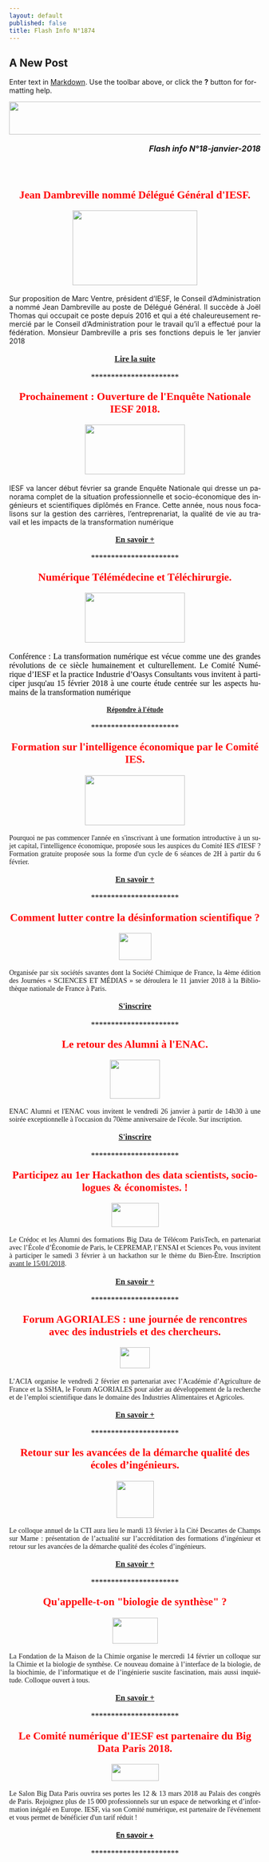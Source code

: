 ```yaml
---
layout: default
published: false
title: Flash Info N°1874
---
```

## A New Post

Enter text in [Markdown](http://daringfireball.net/projects/markdown/). Use the toolbar above, or click the **?** button for formatting help.


<BODY LANG="fr-FR" LINK="#0000ff" DIR="LTR">
<P ALIGN=CENTER STYLE="margin-bottom: 0.19in"><IMG SRC="Flash_info_N_1874w_html_348088e.jpg" NAME="Image 20" ALIGN=BOTTOM WIDTH=680 HEIGHT=66 BORDER=0></P>
<P ALIGN=RIGHT STYLE="margin-bottom: 0.19in"><FONT SIZE=3><I><B>Flash
info N°18-janvier-2018</B></I></FONT></P>
<P ALIGN=CENTER STYLE="margin-bottom: 0.19in"><BR><BR>
</P>
<P ALIGN=CENTER STYLE="margin-bottom: 0.19in"><FONT COLOR="#ff0000"><FONT FACE="Engravers MT, serif"><FONT SIZE=4 STYLE="font-size: 16pt"><B>Jean
Dambreville nommé Délégué Général d'IESF.</B></FONT></FONT></FONT></P>
<P ALIGN=CENTER STYLE="margin-bottom: 0.19in"><IMG SRC="Flash_info_N_1874w_html_b73ead27.png" NAME="Image 38" ALIGN=BOTTOM WIDTH=250 HEIGHT=150 BORDER=0></P>
<P ALIGN=JUSTIFY STYLE="margin-bottom: 0.19in">Sur proposition de
Marc Ventre, président d’IESF, le Conseil d’Administration a
nommé Jean Dambreville au poste de Délégué Général. Il succède
à Joël Thomas qui occupait ce poste depuis 2016 et qui a été
chaleureusement remercié par le Conseil d’Administration pour le
travail qu’il a effectué pour la fédération. Monsieur
Dambreville a pris ses fonctions depuis le 1er janvier 2018</P>
<P ALIGN=CENTER STYLE="margin-bottom: 0.19in"><A HREF="http://home.iesf.fr/offres/gestion/actus_752_32829-1766/jean-dambreville-nouveau-delegue-general-d-iesf.html"><FONT FACE="Calibri, serif"><FONT SIZE=3><B>Lire
la suite</B></FONT></FONT></A></P>
<P ALIGN=CENTER STYLE="margin-bottom: 0.19in"><FONT COLOR="#000000"><FONT FACE="Calibri, serif"><FONT SIZE=3>**********************</FONT></FONT></FONT></P>
<P ALIGN=CENTER STYLE="margin-bottom: 0.19in"><FONT COLOR="#ff0000"><FONT FACE="Engravers MT, serif"><FONT SIZE=4 STYLE="font-size: 16pt"><B>Prochainement
: Ouverture de l'Enquête Nationale IESF 2018.</B></FONT></FONT></FONT></P>
<P ALIGN=CENTER STYLE="margin-bottom: 0.19in"><IMG SRC="Flash_info_N_1874w_html_81155383.jpg" NAME="Image 35" ALIGN=BOTTOM WIDTH=200 HEIGHT=100 BORDER=0></P>
<P ALIGN=JUSTIFY STYLE="margin-bottom: 0.19in">IESF va lancer début
février sa grande Enquête Nationale qui dresse un panorama complet
de la situation professionnelle et socio-économique des ingénieurs
et scientifiques diplômés en France. Cette année, nous nous
focalisons sur la gestion des carrières, l’entreprenariat, la
qualité de vie au travail et les impacts de la transformation
numérique</P>
<P ALIGN=CENTER STYLE="margin-bottom: 0.19in"><A HREF="http://home.iesf.fr/offres/gestion/actus_752_32652-1766/lancement-enquete-2018.html"><FONT FACE="Calibri, serif"><FONT SIZE=3><B>En
savoir +</B></FONT></FONT></A></P>
<P ALIGN=CENTER STYLE="margin-bottom: 0.19in"><FONT COLOR="#000000"><FONT FACE="Calibri, serif"><FONT SIZE=3>**********************</FONT></FONT></FONT></P>
<P ALIGN=CENTER STYLE="margin-bottom: 0.19in"><FONT COLOR="#ff0000"><FONT FACE="Engravers MT, serif"><FONT SIZE=4 STYLE="font-size: 16pt"><B>Numérique
Télémédecine et Téléchirurgie.</B></FONT></FONT></FONT></P>
<P ALIGN=CENTER STYLE="margin-bottom: 0.19in"><IMG SRC="Flash_info_N_1874w_html_29a97f84.png" NAME="Image 33" ALIGN=BOTTOM WIDTH=200 HEIGHT=100 BORDER=0></P>
<P ALIGN=JUSTIFY STYLE="margin-bottom: 0.19in"><FONT COLOR="#000000"><FONT FACE="Calibri, serif"><FONT SIZE=3>Conférence&nbsp;:
La transformation numérique est vécue comme une des grandes
révolutions de ce siècle humainement et culturellement. Le Comité
Numérique d’IESF et la practice Industrie d’Oasys Consultants
vous invitent à participer jusqu'au 15 février 2018 à une courte
étude centrée sur les aspects humains de la transformation
numérique</FONT></FONT></FONT></P>
<P ALIGN=CENTER STYLE="margin-bottom: 0.19in"><A HREF="http://home.iesf.fr/offres/gestion/actus_752_32745-1766/oasys-consultants-questionnaire-sur-les-ingenieurs.html"><FONT FACE="Calibri, serif"><B>Répondre
à l'étude</B></FONT></A></P>
<P ALIGN=CENTER STYLE="margin-bottom: 0.19in"><FONT COLOR="#000000"><FONT FACE="Calibri, serif"><FONT SIZE=3>**********************</FONT></FONT></FONT></P>
<P ALIGN=CENTER STYLE="margin-bottom: 0.19in"><FONT COLOR="#ff0000"><FONT FACE="Engravers MT, serif"><FONT SIZE=4 STYLE="font-size: 16pt"><B>Formation
sur l'intelligence économique par le Comité IES.</B></FONT></FONT></FONT></P>
<P ALIGN=CENTER STYLE="margin-bottom: 0.19in"><IMG SRC="Flash_info_N_1874w_html_7c6cb039.png" NAME="Image 32" ALIGN=BOTTOM WIDTH=200 HEIGHT=100 BORDER=0></P>
<P ALIGN=JUSTIFY STYLE="margin-bottom: 0.19in"><FONT FACE="Calibri, serif">Pourquoi
ne pas commencer l'année en s'inscrivant à une formation
introductive à un sujet capital, l'intelligence économique,
proposée sous les auspices du Comité IES d'IESF ? Formation
gratuite proposée&nbsp;sous la forme d'un cycle de 6 séances de 2H
à partir du 6 février.</FONT></P>
<P ALIGN=CENTER STYLE="margin-bottom: 0.19in"><A HREF="http://home.iesf.fr/offres/gestion/events_752_40123_non-1/formation-du-comite-ies.html"><FONT FACE="Calibri, serif"><FONT SIZE=3><B>En
savoir +</B></FONT></FONT></A></P>
<P ALIGN=CENTER STYLE="margin-bottom: 0.19in"><FONT COLOR="#000000"><FONT FACE="Calibri, serif"><FONT SIZE=3>**********************</FONT></FONT></FONT></P>
<P ALIGN=CENTER STYLE="margin-bottom: 0.19in"><FONT COLOR="#ff0000"><FONT FACE="Engravers MT, serif"><FONT SIZE=4 STYLE="font-size: 16pt"><B>Comment
lutter contre la désinformation scientifique ?</B></FONT></FONT></FONT></P>
<P ALIGN=CENTER STYLE="margin-bottom: 0.19in"><IMG SRC="Flash_info_N_1874w_html_d7bb20e1.png" NAME="Image 30" ALIGN=BOTTOM WIDTH=65 HEIGHT=54 BORDER=0></P>
<P ALIGN=JUSTIFY STYLE="margin-bottom: 0.19in"><FONT FACE="Calibri, serif">Organisée
par six sociétés savantes dont la Société Chimique de France, la
4ème édition des Journées « SCIENCES ET MÉDIAS » se déroulera
le 11 janvier 2018 à la Bibliothèque nationale de France à Paris.</FONT></P>
<P ALIGN=CENTER STYLE="margin-bottom: 0.19in"><A HREF="http://home.iesf.fr/offres/gestion/events_752_39815_non-1/4eme-journee-sciences-et-medias.html"><FONT FACE="Calibri, serif"><FONT SIZE=3><B>S'inscrire</B></FONT></FONT></A></P>
<P ALIGN=CENTER STYLE="margin-bottom: 0.19in"><FONT COLOR="#000000"><FONT FACE="Calibri, serif"><FONT SIZE=3>**********************</FONT></FONT></FONT></P>
<P ALIGN=CENTER STYLE="margin-bottom: 0.19in"><FONT COLOR="#ff0000"><FONT FACE="Engravers MT, serif"><FONT SIZE=4 STYLE="font-size: 16pt"><B>Le
retour des Alumni à l'ENAC.</B></FONT></FONT></FONT></P>
<P ALIGN=CENTER STYLE="margin-bottom: 0.19in"><IMG SRC="Flash_info_N_1874w_html_c26a6a26.png" NAME="Image 29" ALIGN=BOTTOM WIDTH=100 HEIGHT=78 BORDER=0></P>
<P ALIGN=JUSTIFY STYLE="margin-bottom: 0.19in"><FONT FACE="Calibri, serif">ENAC
Alumni et l'ENAC vous invitent le vendredi 26 janvier à partir de
14h30 à une soirée exceptionnelle à l'occasion du 70ème
anniversaire de l'école. Sur inscription.</FONT></P>
<P ALIGN=CENTER STYLE="margin-bottom: 0.19in"><A HREF="http://home.iesf.fr/offres/gestion/events_752_40145_non-1/70eme-anniversaire-de-l-enac.html"><FONT FACE="Calibri, serif"><FONT SIZE=3><B>S'inscrire</B></FONT></FONT></A></P>
<P ALIGN=CENTER STYLE="margin-bottom: 0.19in"><FONT COLOR="#000000"><FONT FACE="Calibri, serif"><FONT SIZE=3>**********************</FONT></FONT></FONT></P>
<P ALIGN=CENTER STYLE="margin-bottom: 0.19in"><FONT COLOR="#ff0000"><FONT FACE="Engravers MT, serif"><FONT SIZE=4 STYLE="font-size: 16pt"><B>Participez
au 1er Hackathon des&nbsp;data scientists, sociologues &amp;
économistes. !</B></FONT></FONT></FONT></P>
<P ALIGN=CENTER STYLE="margin-bottom: 0.19in"><IMG SRC="Flash_info_N_1874w_html_7b8a91ed.jpg" NAME="Image 28" ALIGN=BOTTOM WIDTH=95 HEIGHT=48 BORDER=0></P>
<P ALIGN=JUSTIFY STYLE="margin-bottom: 0.19in"><FONT FACE="Calibri, serif">Le
Crédoc et les Alumni des formations Big Data de Télécom ParisTech,
en partenariat avec l’École d’Économie de Paris, le CEPREMAP,
l’ENSAI et Sciences Po, vous invitent à participer le samedi 3
février à un hackathon sur le thème du Bien-Être. Inscription
</FONT><FONT FACE="Calibri, serif"><U>avant le 15/01/2018</U></FONT><FONT FACE="Calibri, serif">.</FONT></P>
<P ALIGN=CENTER STYLE="margin-bottom: 0.19in"><A HREF="http://home.iesf.fr/offres/gestion/events_752_40129_non-1/hackathon-du-bien-etre.html"><FONT FACE="Calibri, serif"><FONT SIZE=3><B>En
savoir +</B></FONT></FONT></A></P>
<P ALIGN=CENTER STYLE="margin-bottom: 0.19in"><FONT COLOR="#000000"><FONT FACE="Calibri, serif"><FONT SIZE=3>**********************</FONT></FONT></FONT></P>
<P ALIGN=CENTER STYLE="margin-bottom: 0.19in"><FONT COLOR="#ff0000"><FONT FACE="Engravers MT, serif"><FONT SIZE=4 STYLE="font-size: 16pt"><B>Forum
AGORIALES&nbsp;: une journée de rencontres avec&nbsp;des industriels
et des chercheurs.</B></FONT></FONT></FONT></P>
<P ALIGN=CENTER STYLE="margin-bottom: 0.19in"><IMG SRC="Flash_info_N_1874w_html_ffc60753.jpg" NAME="Image 27" ALIGN=BOTTOM WIDTH=60 HEIGHT=42 BORDER=0></P>
<P ALIGN=JUSTIFY STYLE="margin-bottom: 0.19in"><FONT FACE="Calibri, serif">L’ACIA&nbsp;organise
le vendredi 2 février en partenariat avec l’Académie
d’Agriculture de France et la SSHA, le Forum AGORIALES pour aider
au développement de la recherche et de l’emploi scientifique dans
le domaine des Industries Alimentaires et Agricoles.</FONT></P>
<P ALIGN=CENTER STYLE="margin-bottom: 0.19in"><A HREF="http://home.iesf.fr/offres/gestion/events_752_40009_non-1/forum-agoriales-2017.html"><FONT FACE="Calibri, serif"><FONT SIZE=3><B>En
savoir +</B></FONT></FONT></A></P>
<P ALIGN=CENTER STYLE="margin-bottom: 0.19in"><FONT COLOR="#000000"><FONT FACE="Calibri, serif"><FONT SIZE=3>**********************</FONT></FONT></FONT></P>
<P ALIGN=CENTER STYLE="margin-bottom: 0.19in"><FONT COLOR="#ff0000"><FONT FACE="Engravers MT, serif"><FONT SIZE=4 STYLE="font-size: 16pt"><B>Retour
sur les avancées de la démarche qualité des écoles d’ingénieurs.</B></FONT></FONT></FONT></P>
<P ALIGN=CENTER STYLE="margin-bottom: 0.19in"><IMG SRC="Flash_info_N_1874w_html_82eb59b7.png" NAME="Image 26" ALIGN=BOTTOM WIDTH=75 HEIGHT=74 BORDER=0></P>
<P ALIGN=JUSTIFY STYLE="margin-bottom: 0.19in"><FONT FACE="Calibri, serif">Le
colloque annuel de la CTI aura lieu le mardi 13 février à la Cité
Descartes de Champs sur Marne :&nbsp;présentation de&nbsp;l’actualité
sur l’accréditation des formations d’ingénieur et retour sur
les avancées de la démarche qualité des écoles d’ingénieurs.</FONT></P>
<P ALIGN=CENTER STYLE="margin-bottom: 0.19in"><A HREF="http://home.iesf.fr/offres/gestion/events_752_40125_non-1/colloque-annuel-de-la-cti.html"><FONT FACE="Calibri, serif"><FONT SIZE=3><B>En
savoir +</B></FONT></FONT></A></P>
<P ALIGN=CENTER STYLE="margin-bottom: 0.19in"><FONT COLOR="#000000"><FONT FACE="Calibri, serif"><FONT SIZE=3>**********************</FONT></FONT></FONT></P>
<P ALIGN=CENTER STYLE="margin-bottom: 0.19in"><FONT COLOR="#ff0000"><FONT FACE="Engravers MT, serif"><FONT SIZE=4 STYLE="font-size: 16pt"><B>Qu'appelle-t-on
&quot;biologie de synthèse&quot; ?</B></FONT></FONT></FONT></P>
<P ALIGN=CENTER STYLE="margin-bottom: 0.19in"><IMG SRC="Flash_info_N_1874w_html_cbcc2ef6.jpg" NAME="Image 25" ALIGN=BOTTOM WIDTH=91 HEIGHT=52 BORDER=0></P>
<P ALIGN=JUSTIFY STYLE="margin-bottom: 0.19in"><FONT FACE="Calibri, serif">La
Fondation de la Maison de la Chimie organise le mercredi 14 février
un colloque sur la Chimie et la biologie de synthèse. Ce
nouveau&nbsp;domaine&nbsp;à l’interface de la biologie, de la
biochimie, de l’informatique et de l’ingénierie suscite
fascination, mais aussi inquiétude. Colloque ouvert à tous.</FONT></P>
<P ALIGN=CENTER STYLE="margin-bottom: 0.19in"><A HREF="http://home.iesf.fr/offres/gestion/events_752_40124_non-2141/colloque-fondation-de-la-maison-de-la-chimie.html"><FONT FACE="Calibri, serif"><FONT SIZE=3><B>En
savoir +</B></FONT></FONT></A></P>
<P ALIGN=CENTER STYLE="margin-bottom: 0.19in"><FONT COLOR="#000000"><FONT FACE="Calibri, serif"><FONT SIZE=3>**********************</FONT></FONT></FONT></P>
<P ALIGN=CENTER STYLE="margin-bottom: 0.19in"><FONT COLOR="#ff0000"><FONT FACE="Engravers MT, serif"><FONT SIZE=4 STYLE="font-size: 16pt"><B>Le
Comité numérique d'IESF est partenaire du Big Data Paris 2018.</B></FONT></FONT></FONT></P>
<P ALIGN=CENTER STYLE="margin-bottom: 0.19in"><IMG SRC="Flash_info_N_1874w_html_39b9f5c3.png" NAME="Image 24" ALIGN=BOTTOM WIDTH=95 HEIGHT=34 BORDER=0></P>
<P ALIGN=JUSTIFY STYLE="margin-bottom: 0.19in"><FONT FACE="Calibri, serif">Le
Salon Big Data Paris ouvrira ses portes les 12 &amp; 13 mars 2018 au
Palais des congrès de Paris. Rejoignez plus de 15 000 professionnels
sur un espace de networking et d’information inégalé en Europe.
IESF, via son Comité numérique, est partenaire de l'événement et
vous permet de bénéficier d'un tarif réduit !</FONT></P>
<P ALIGN=CENTER STYLE="margin-bottom: 0.19in"><A HREF="http://home.iesf.fr/offres/gestion/events_752_40038_non-1/big-data-2018.html"><B>En
savoir +</B></A></P>
<P ALIGN=CENTER STYLE="margin-bottom: 0.19in"><FONT COLOR="#000000"><FONT FACE="Calibri, serif"><FONT SIZE=3>**********************</FONT></FONT></FONT></P>
</BODY>